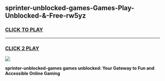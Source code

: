 
## sprinter-unblocked-games-Games-Play-Unblocked-&-Free-rw5yz
<h3>
<a href="https://premium76.site?title=sprinter-unblocked-games&ref=24A">CLICK TO PLAY</a></h3>
<hr>

<h3>
<a href="https://premium76.site?title=sprinter-unblocked-games&ref=24A">CLICK 2 PLAY</a>
  
</h3>

<a href="https://premium76.site?title=sprinter-unblocked-games&ref=24A"><img src="https://clearcache.store/games.png"></a>


**sprinter-unblocked-games games unblocked: Your Gateway to Fun and Accessible Online Gaming**
